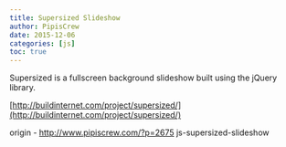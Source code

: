 ```yaml
---
title: Supersized Slideshow
author: PipisCrew
date: 2015-12-06
categories: [js]
toc: true
---
```


Supersized is a fullscreen background slideshow built using the jQuery library.

[http://buildinternet.com/project/supersized/](http://buildinternet.com/project/supersized/)

origin - http://www.pipiscrew.com/?p=2675 js-supersized-slideshow